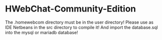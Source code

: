 # HWebChat-Community-Edition
The .homewebcom directory must be in the user directory!
Please use as IDE Netbeans in the src directory to compile it!
And import the database.sql into the mysql or mariadb database!
